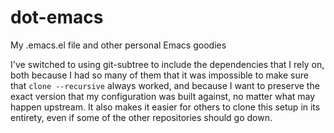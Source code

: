 # dot-emacs
My .emacs.el file and other personal Emacs goodies

I've switched to using git-subtree to include the dependencies that I rely on, both because I had so many of them that it was impossible to make sure that `clone --recursive` always worked, and because I want to preserve the exact version that my configuration was built against, no matter what may happen upstream.  It also makes it easier for others to clone this setup in its entirety, even if some of the other repositories should go down.
